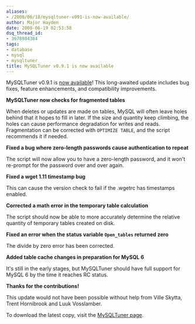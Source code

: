```yaml
---
aliases:
- /2008/06/18/mysqltuner-v091-is-now-available/
author: Major Hayden
date: 2008-06-19 02:53:58
dsq_thread_id:
- 3678984384
tags:
- database
- mysql
- mysqltuner
title: MySQLTuner v0.9.1 is now available
---
```


MySQLTuner v0.9.1 is [now available][1]! This long-awaited update includes bug fixes, feature enhancements, and compatibility improvements.

**MySQLTuner now checks for fragmented tables**

When deletes or updates are made on tables, MySQL will often leave holes behind that it hopes to fill in later. If the size and quantity keep climbing, the holes can cause performance degradation for writes and reads. Fragmentation can be corrected with `OPTIMIZE TABLE`, and the script recommends it if needed.

**Fixed a bug where zero-length passwords cause authentication to repeat**

The script will now allow you to have a zero-length password, and it won't re-prompt for the password over and over again.

**Fixed a wget 1.11 timestamp bug**

This can cause the version check to fail if the .wgetrc has timestamps enabled.

**Corrected a math error in the temporary table calculation**

The script should now be able to more accurately determine the relative quantity of temporary tables created on disk.

**Fixed an error when the status variable `Open_tables` returned zero**

The divide by zero error has been corrected.

**Added table cache changes in preparation for MySQL 6**

It's still in the early stages, but MySQLTuner should have full support for MySQL 6 by the time it reaches RC status.

**Thanks for the contributions!**

This update would not have been possible without help from Ville Skytta, Trent Hornibrook and Luuk Vosslamber.

To download the latest copy, visit the [MySQLTuner page][1].

 [1]: http://rackerhacker.com/mysqltuner/